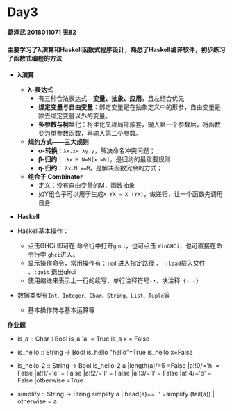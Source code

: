 # Day3

**葛泽武 2018011071 无82**

#### 主要学习了λ演算和Haskell函数式程序设计，熟悉了Haskell编译软件，初步练习了函数式编程的方法

- **λ演算**
  - **λ-表达式**
    * 有三种合法表达式：**变量、抽象、应用**，且左结合优先
    * **绑定变量与自由变量**：绑定变量是在抽象定义中的形参，自由变量是除去绑定变量以外的变量。
    * **多参数与柯里化**：柯里化又称局部嵌套，输入第一个参数后，将函数变为单参数函数，再输入第二个参数。 
  - **规约方式——三大规则**
    * **α-转换**：`λx.x= λy.y`，解决命名冲突问题；
    * **β-归约**：` λx.M N=M[x:=N]`，是归约的最重要规则
    * **η-归约**： `λx.M x=M`，是解决函数冗余的方式；
  - **组合子 Combinator**
    * 定义：没有自由变量的M，函数抽象
    * 如Y组合子可以用于生成`X YX = X (YX)`，做递归，让一个函数先调用自身



- **Haskell**
* Haskell基本操作：
    * 点击GHCi 即可在 命令行中打开`ghci`，也可点击 `WinGHCi`，也可直接在命令行中 `ghci`进入。
    * 显示操作命令，常用操作有：`:cd`  进入指定路径 、` :load`载入文件 、`:quit`  退出ghci
    * 使用缩进来表示上一行的续写、单行注释符号` -• `、块注释` {- -}`
  
* 数据类型有`Int、Integer、Char、String、List、Tuple`等
  * 基本操作符与基本运算等

**作业题**

* is_a :: Char->Bool
  is_a 'a' = True
  is_a  x = False 

  

* is_hello :: String -> Bool
  is_hello "hello"=True
  is_hello x=False

  

* is_hello-2 :: String -> Bool
  is_hello-2 a
   |length(a)/=5 =False
   |a!!0/='h' = False
   |a!!1/='e' = False
   |a!!2/='l' = False
   |a!!3/='l' = False
   |a!!4/='o' = False
   |otherwise =True

  

* simplify :: String  -> String
  simplify a
   | head(a)==' ' =simplify (tail(a))
   | otherwise = a